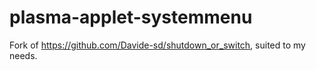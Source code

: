 # plasma-applet-systemmenu
Fork of https://github.com/Davide-sd/shutdown_or_switch, suited to my needs.
